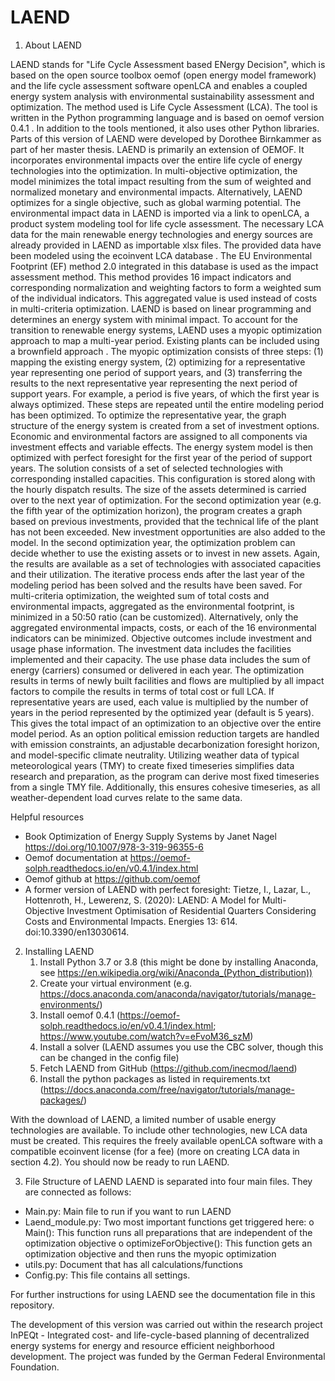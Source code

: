 # LAEND
1. About LAEND

LAEND stands for "Life Cycle Assessment based ENergy Decision", which is based on the open source toolbox oemof (open energy model framework) and the life cycle assessment software openLCA and enables a coupled energy system analysis with environmental sustainability assessment and optimization. The method used is Life Cycle Assessment (LCA). The tool is written in the Python programming language and is based on oemof version 0.4.1 . In addition to the tools mentioned, it also uses other Python libraries. Parts of this version of LAEND were developed by Dorothee Birnkammer as part of her master thesis.
LAEND is primarily an extension of OEMOF. It incorporates environmental impacts over the entire life cycle of energy technologies into the optimization. In multi-objective optimization, the model minimizes the total impact resulting from the sum of weighted and normalized monetary and environmental impacts. Alternatively, LAEND optimizes for a single objective, such as global warming potential. The environmental impact data in LAEND is imported via a link to openLCA, a product system modeling tool for life cycle assessment. The necessary LCA data for the main renewable energy technologies and energy sources are already provided in LAEND as importable xlsx files. The provided data have been modeled using the ecoinvent LCA database . The EU Environmental Footprint (EF) method 2.0  integrated in this database is used as the impact assessment method. This method provides 16 impact indicators and corresponding normalization and weighting factors to form a weighted sum of the individual indicators. This aggregated value is used instead of costs in multi-criteria optimization.
LAEND is based on linear programming and determines an energy system with minimal impact. To account for the transition to renewable energy systems, LAEND uses a myopic optimization approach to map a multi-year period. Existing plants can be included using a brownfield approach . The myopic optimization consists of three steps: (1) mapping the existing energy system, (2) optimizing for a representative year representing one period of support years, and (3) transferring the results to the next representative year representing the next period of support years. For example, a period is five years, of which the first year is always optimized. These steps are repeated until the entire modeling period has been optimized. To optimize the representative year, the graph structure of the energy system is created from a set of investment options. Economic and environmental factors are assigned to all components via investment effects and variable effects. The energy system model is then optimized with perfect foresight for the first year of the period of support years. The solution consists of a set of selected technologies with corresponding installed capacities. This configuration is stored along with the hourly dispatch results. The size of the assets determined is carried over to the next year of optimization. For the second optimization year (e.g. the fifth year of the optimization horizon), the program creates a graph based on previous investments, provided that the technical life of the plant has not been exceeded. New investment opportunities are also added to the model. In the second optimization year, the optimization problem can decide whether to use the existing assets or to invest in new assets. Again, the results are available as a set of technologies with associated capacities and their utilization. The iterative process ends after the last year of the modeling period has been solved and the results have been saved.
For multi-criteria optimization, the weighted sum of total costs and environmental impacts, aggregated as the environmental footprint, is minimized in a 50:50 ratio (can be customized). Alternatively, only the aggregated environmental impacts, costs, or each of the 16 environmental indicators can be minimized.
Objective outcomes include investment and usage phase information. The investment data includes the facilities implemented and their capacity. The use phase data includes the sum of energy (carriers) consumed or delivered in each year. The optimization results in terms of newly built facilities and flows are multiplied by all impact factors to compile the results in terms of total cost or full LCA. If representative years are used, each value is multiplied by the number of years in the period represented by the optimized year (default is 5 years). This gives the total impact of an optimization to an objective over the entire model period.
As an option political emission reduction targets are handled with emission constraints, an adjustable decarbonization foresight horizon, and model-specific climate neutrality.
Utilizing weather data of typical meteorological years (TMY) to create fixed timeseries simplifies data research and preparation, as the program can derive most fixed timeseries from a single TMY file. Additionally, this ensures cohesive timeseries, as all weather-dependent load curves relate to the same data.

Helpful resources
- Book Optimization of Energy Supply Systems by Janet Nagel https://doi.org/10.1007/978-3-319-96355-6
- Oemof documentation at https://oemof-solph.readthedocs.io/en/v0.4.1/index.html
- Oemof github at https://github.com/oemof
- A former version of LAEND with perfect foresight: Tietze, I., Lazar, L., Hottenroth, H., Lewerenz, S. (2020): LAEND: A Model for Multi-Objective Investment Optimisation of Residential Quarters Considering Costs and Environmental Impacts. Energies 13: 614. doi:10.3390/en13030614.

2. Installing LAEND
	1. Install Python 3.7 or 3.8 (this might be done by installing Anaconda, see https://en.wikipedia.org/wiki/Anaconda_(Python_distribution))
	2. Create your virtual environment (e.g. 
https://docs.anaconda.com/anaconda/navigator/tutorials/manage-environments/)
	3. Install oemof 0.4.1 (https://oemof-solph.readthedocs.io/en/v0.4.1/index.html; https://www.youtube.com/watch?v=eFvoM36_szM)
	4. Install a solver (LAEND assumes you use the CBC solver, though this can be changed in the config file)
	5. Fetch LAEND from GitHub (https://github.com/inecmod/laend)
	6. Install the python packages as listed in requirements.txt (https://docs.anaconda.com/free/navigator/tutorials/manage-packages/)

With the download of LAEND, a limited number of usable energy technologies are available. To include other technologies, new LCA data must be created. This requires the freely available openLCA software with a compatible ecoinvent license (for a fee) (more on creating LCA data in section 4.2).
You should now be ready to run LAEND. 

3. File Structure of LAEND
LAEND is separated into four main files. They are connected as follows:
* Main.py: Main file to run if you want to run LAEND
* Laend_module.py: Two most important functions get triggered here:
	o Main(): This function runs all preparations that are independent of the optimization objective
	o optimizeForObjective(): This function gets an optimization objective and then runs the myopic optimization
* utils.py: Document that has all calculations/functions
* Config.py: This file contains all settings. 

For further instructions for using LAEND see the documentation file in this repository.

The development of this version was carried out within the research project InPEQt - Integrated cost- and life-cycle-based planning of decentralized energy systems for energy and resource efficient neighborhood development. The project was funded by the German Federal Environmental Foundation.
